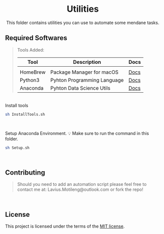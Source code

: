 <h1 align="center">Utilities</h1>
<p align="center">
    This folder contains utilities you can use to automate some mendane tasks.
</p>

## Required Softwares

<blockquote>
Tools Added:

| Tool         | Description                                 | Docs                                     |
| ------------ | ------------------------------------------- | -------------------------------          |
|                                 |
| HomeBrew     | Package Manager for macOS                   | [Docs](https://brew.sh/)                 |
| Python3      | Pyhton Programming Language                 | [Docs](https://www.python.org/downloads) |
| Anaconda     | Pyhton Data Science Utils                   | [Docs](https://www.anaconda.com)         |

</blockquote>
<br>
Install tools

```bash
sh InstallTools.sh
```
<br>

Setup Anaconda Environment. 💡 Make sure to run the command in this folder.

```bash
sh Setup.sh
```
<br>

## Contributing
<blockquote>
<p>
Should you need to add an automation script please feel free to contact me at:
Lavius.Motileng@outlook.com or fork the repo!
<br>
</p>
</blockquote>

<br>

## License

This project is licensed under the terms of the
[MIT license](/LICENSE).
